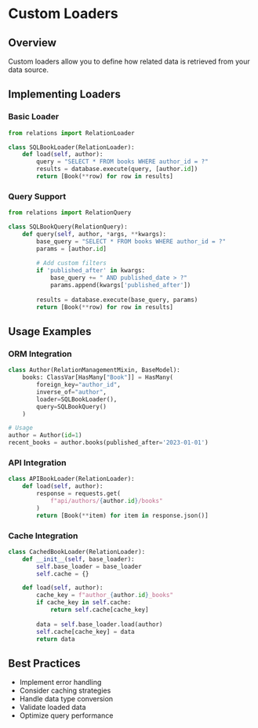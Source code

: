 # Custom Loaders

## Overview

Custom loaders allow you to define how related data is retrieved from your data source.

## Implementing Loaders

### Basic Loader

```python
from relations import RelationLoader

class SQLBookLoader(RelationLoader):
    def load(self, author):
        query = "SELECT * FROM books WHERE author_id = ?"
        results = database.execute(query, [author.id])
        return [Book(**row) for row in results]
```

### Query Support

```python
from relations import RelationQuery

class SQLBookQuery(RelationQuery):
    def query(self, author, *args, **kwargs):
        base_query = "SELECT * FROM books WHERE author_id = ?"
        params = [author.id]
        
        # Add custom filters
        if 'published_after' in kwargs:
            base_query += " AND published_date > ?"
            params.append(kwargs['published_after'])
            
        results = database.execute(base_query, params)
        return [Book(**row) for row in results]
```

## Usage Examples

### ORM Integration

```python
class Author(RelationManagementMixin, BaseModel):
    books: ClassVar[HasMany["Book"]] = HasMany(
        foreign_key="author_id",
        inverse_of="author",
        loader=SQLBookLoader(),
        query=SQLBookQuery()
    )

# Usage
author = Author(id=1)
recent_books = author.books(published_after='2023-01-01')
```

### API Integration

```python
class APIBookLoader(RelationLoader):
    def load(self, author):
        response = requests.get(
            f"api/authors/{author.id}/books"
        )
        return [Book(**item) for item in response.json()]
```

### Cache Integration

```python
class CachedBookLoader(RelationLoader):
    def __init__(self, base_loader):
        self.base_loader = base_loader
        self.cache = {}

    def load(self, author):
        cache_key = f"author_{author.id}_books"
        if cache_key in self.cache:
            return self.cache[cache_key]
            
        data = self.base_loader.load(author)
        self.cache[cache_key] = data
        return data
```

## Best Practices

- Implement error handling
- Consider caching strategies
- Handle data type conversion
- Validate loaded data
- Optimize query performance